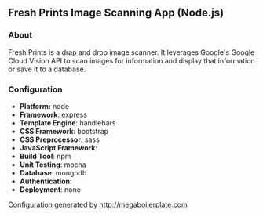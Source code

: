 ## Fresh Prints Image Scanning App (Node.js)

### About

Fresh Prints is a drap and drop image scanner. It leverages Google's Google Cloud Vision API to scan images for information and display that information or save it to a database.


### Configuration
- **Platform:** node
- **Framework**: express
- **Template Engine**: handlebars
- **CSS Framework**: bootstrap
- **CSS Preprocessor**: sass
- **JavaScript Framework**: 
- **Build Tool**: npm
- **Unit Testing**: mocha
- **Database**: mongodb
- **Authentication**: 
- **Deployment**: none

Configuration generated by http://megaboilerplate.com

